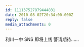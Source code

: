 ```yaml
---
id: 111137527879444831
date: 2010-08-02T20:34:00.000Z
reply: false
media_attachments: 0
---
```


利川一中 SNS 即将上线 警请期待…… ​​​​

